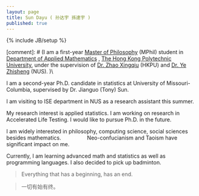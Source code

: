 ```yaml
---
layout: page
title: Sun Dayu ( 孙达宇 孫達宇 )
published: true
---
```


{% include JB/setup %}

[comment]: # (I am a first-year [Master of Philosophy][] (MPhil) student in [Department of Applied
Mathematics][] , [The Hong Kong Polytechnic University][], under the
supervision of [Dr. Zhao Xingqiu][] (HKPU) and [Dr. Ye Zhisheng][] (NUS). )\

I am a second-year Ph.D. candidate in statistics at University of Missouri-Columbia, supervised by Dr. Jianguo (Tony) Sun.

I am visiting to ISE department in NUS as a research assistant this summer.

My research interest is applied statistics. I am working on research in Accelerated Life Testing. I would like to pursue Ph.D. in the
future.

I am widely interested in philosophy, computing science, social sciences
besides mathematics. <span style="color:white">Marxism,
</span>Neo-confucianism and Taoism have significant impact on me.

Currently, I am learning advanced math and statistics as well as
programming languages. I also decided to pick up badminton.

  [Master of Philosophy]: http://en.wikipedia.org/wiki/Master_of_Philosophy
  [Department of Applied Mathematics]: http://www.polyu.edu.hk/~ama/index.php
  [The Hong Kong Polytechnic University]: http://www.polyu.edu.hk/cpa/polyu/index.php
  [Dr. Zhao Xingqiu]: http://www.polyu.edu.hk/ama/people/detail/32
  [Dr. Ye Zhisheng]: http://www.ise.nus.edu.sg/staff/yez/index.html

    
>Everything that has a beginning, has an end.
 
>一切有始有终。

